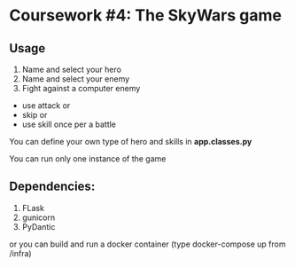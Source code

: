 Coursework #4: The SkyWars game
==========

Usage
-----

1. Name and select your hero
2. Name and select your enemy
3. Fight against a computer enemy
- use attack or
- skip or 
- use skill once per a battle

You can define your own type of hero and skills in **app.classes.py**

You can run only one instance of the game

Dependencies:
------------

1. FLask
2. gunicorn
3. PyDantic

or you can build and run a docker container (type docker-compose up from /infra)